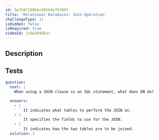 ```yaml
---
id: 5e7b9f180b6c005b0e76f08f
title: 'Relational Databases: Join Operation'
challengeType: 11
isHidden: false
isRequired: true
videoId: jvDw3D9GKac
---
```


## Description
<section id='description'>

</section>

## Tests
<section id='tests'>

```yml
question:
  text: |
    When using a JOIN clause in an SQL statement, what does ON do?

  answers:
    - |
        It indicates what tables to perform the JOIN on.
    - |
        It specifies the fields to use for the JOIN.
    - |
        It indicates how the two tables are to be joined.
  solution: 3
```

</section>
